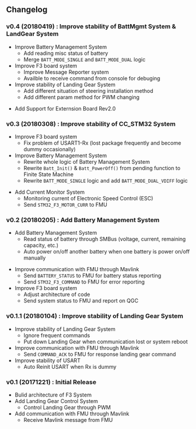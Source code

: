 ## Changelog

### v0.4 (20180419) : Improve stability of BattMgmt System & LandGear System
* Improve Battery Management System
    + Add reading misc status of battery
    * Merge `BATT_MODE_SINGLE` and `BATT_MODE_DUAL` logic
* Improve F3 board system
    * Improve Message Reporter system
    + Availble to receive command from console for debuging
* Improve stability of Landing Gear System
    + Add different situation of steering installation method
    + Add different param method for PWM changing
+ Add Support for Externsion Board Rev2.0

### v0.3 (20180308) : Improve stability of CC_STM32 System
* Improve F3 board system
    * Fix problem of USART1-Rx (lost package frequently and become dummy occasionally)
* Improve Battery Management System
    * Rewrite whole logic of Battery Management System
    * Rewrite `Batt_Init()` & `Batt_PowerOff()` from pending function to Finite State Machine
    * Rewrite `BATT_MODE_SINGLE` logic and add `BATT_MODE_DUAL_VDIFF` logic
+ Add Current Monitor System
    + Monitoring current of Electronic Speed Control (ESC)
    + Send `STM32_F3_MOTOR_CURR` to FMU

### v0.2 (20180205) : Add Battery Management System
+ Add Battery Management System
    + Read status of battery through SMBus (voltage, current, remaining capacity, etc.)
    + Auto power on/off another battery when one battery is power on/off manually
* Improve communication with FMU through Mavlink
    + Send `BATTERY_STATUS` to FMU for battery status reporting
    + Send `STM32_F3_COMMAND` to FMU for error reporting
* Improve F3 board system
    * Adjust architecture of code
    + Send system status to FMU and report on QGC

### v0.1.1 (20180104) : Improve stability of Landing Gear System
* Improve stability of Landing Gear System
    + Ignore frequent commands
    + Put down Landing Gear when communication lost or system reboot
* Improve communication with FMU through Mavlink
    + Send `COMMAND_ACK` to FMU for response landing gear command
* Improve stability of USART
    + Auto Reinit USART when Rx is dummy

### v0.1 (20171221) : Initial Release
+ Bulid architecture of F3 System
+ Add Landing Gear Control System
    + Control Landing Gear through PWM
+ Add communication with FMU through Mavlink
    + Receive Mavlink message from FMU